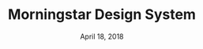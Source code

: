 ---
date: April 18, 2018
title: Morningstar Design System
company: Morningstar
link: http://designsystem.morningstar.com/
image: images/systems/morningstar.jpg
description: The Morningstar Design System aligns product teams on Morningstar brand, visual language, UX, and technical standards.

---